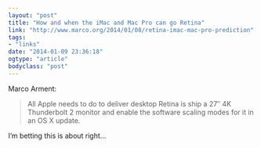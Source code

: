 ```yaml
---
layout: "post"
title: "How and when the iMac and Mac Pro can go Retina"
link: "http://www.marco.org/2014/01/08/retina-imac-mac-pro-prediction"
tags: 
- "links"
date: "2014-01-09 23:36:18"
ogtype: "article"
bodyclass: "post"
---
```


Marco Arment:

> All Apple needs to do to deliver desktop Retina is ship a 27″ 4K Thunderbolt 2 monitor and enable the software scaling modes for it in an OS X update.

I’m betting this is about right…